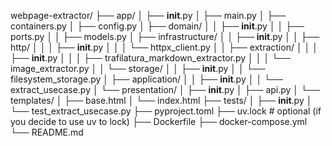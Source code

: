 webpage-extractor/
├── app/
│ ├── __init__.py
│ ├── main.py
│ ├── containers.py
│ ├── config.py
│ ├── domain/
│ │ ├── __init__.py
│ │ ├── ports.py
│ │ ├── models.py
│ ├── infrastructure/
│ │ ├── __init__.py
│ │ ├── http/
│ │ │ ├── __init__.py
│ │ │ └── httpx_client.py
│ │ ├── extraction/
│ │ │ ├── __init__.py
│ │ │ ├── trafilatura_markdown_extractor.py
│ │ │ └── image_extractor.py
│ │ └── storage/
│ │ ├── __init__.py
│ │ └── filesystem_storage.py
│ ├── application/
│ │ ├── __init__.py
│ │ └── extract_usecase.py
│ └── presentation/
│ ├── __init__.py
│ ├── api.py
│ └── templates/
│ ├── base.html
│ └── index.html
├── tests/
│ ├── __init__.py
│ └── test_extract_usecase.py
├── pyproject.toml
├── uv.lock # optional (if you decide to use uv to lock)
├── Dockerfile
├── docker-compose.yml
└── README.md